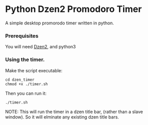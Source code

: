 # Python Dzen2 Promodoro Timer

A simple desktop promorodo timer written in python. 


### Prerequisites

You will need [Dzen2](https://github.com/robm/dzen), and python3

### Using the timer.

Make the script executable:

```
cd dzen_timer
chmod +x ./timer.sh  
```

Then you can run it:
```
./timer.sh
```
NOTE: This will run the timer in a dzen title bar, (rather than a slave window). So it will elminate
any existing dzen title bars. 



